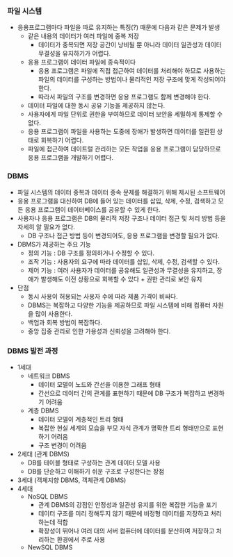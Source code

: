 ### 파일 시스템
- 응용프로그램마다 파일을 따로 유지하는 특징(?) 때문에 다음과 같은 문제가 발생 
  - 같은 내용의 데이터가 여러 파일에 중복 저장
    - 데이터가 중복되면 저장 공간이 낭비될 뿐 아니라 데이터 일관성과 데이터 무결성을 유지하기가 어렵다.
  - 응용 프로그램이 데이터 파일에 종속적이다
    - 응용 프로그램은 파일에 직접 접근하여 데이터를 처리해야 하므로 사용하는 파일의 데이터를 구성하는 방법이나 물리적인 저장 구조에 맞게 작성되어야 한다.
    - 따라서 파일의 구조를 변경하면 응용 프로그램도 함께 변경해야 한다.
  - 데이터 파일에 대한 동시 공유 기능을 제공하지 않는다.
  - 사용자에게 파일 단위로 권한을 부여하므로 데이터 보안을 세밀하게 통제할 수 없다.
  - 응용 프로그램이 파일을 사용하는 도중에 장애가 발생하면 데이터를 일관된 상태로 회복하기 어렵다.
  - 파일에 접근하여 데이트럴 관리하는 모든 작업을 응용 프로그램이 담당하므로 응용 프로그램을 개발하기 어렵다.

### DBMS
- 파일 시스템의 데이터 중복과 데이터 종속 문제를 해결하기 위해 제시된 소프트웨어 
- 응용 프로그램을 대신하여 DB에 들어 있는 데이터를 삽입, 삭제, 수정, 검색하고 모든 응용 프로그램이 데이터베이스를 공유할 수 있게 한다.
- 사용자나 응용 프로그램은 DB의 물리적 저장 구조나 데이터 접근 및 처리 방법 등을 자세히 알 필요가 없다.
  - DB 구조나 접근 방법 등이 변경되어도, 응용 프로그램을 변경할 필요가 없다.
- DBMS가 제공하는 주요 기능
  - 정의 기능 : DB 구조를 정의하거나 수정할 수 있다.
  - 조작 기능 : 사용자의 요구에 따라 데이터를 삽입, 삭제, 수정, 검색할 수 있다.
  - 제어 기능 : 여러 사용자가 데이터를 공유해도 일관성과 무결성을 유지하고, 장애가 발생해도 이전 상황으로 회복할 수 있다 + 권한 관리로 보안 유지
- 단점
  - 동시 사용이 허용되는 사용자 수에 따라 제품 가격이 비싸다.
  - DBMS는 복잡하고 다양한 기능을 제공하므로 파일 시스템에 비해 컴퓨터 자원을 많이 사용한다.
  - 백업과 회복 방법이 복잡하다.
  - 중앙 집중 관리로 인한 가용성과 신뢰성을 고려해야 한다.

### DBMS 발전 과정
- 1세대
  - 네트워크 DBMS
    - 데이터 모델이 노드와 간선을 이용한 그래프 형태
    - 간선으로 데이터 간의 관계를 표현하기 때문에 DB 구조가 복잡하고 변경하기 어려움
  - 계층 DBMS
    - 데이터 모델이 계층적인 트리 형태
    - 복잡한 현실 세계의 모습을 부모 자식 관계가 명확한 트리 형태만으로 표현하기 어려움
    - 구조 변경이 어려움
- 2세대 (관계 DBMS)
  - DB를 테이블 형태로 구성하는 관계 데이터 모델 사용
  - DB를 단순하고 이해하기 쉬운 구조로 구성한다는 장점
- 3세대 (객체지향 DBMS, 객체관계 DBMS)
- 4세대
  - NoSQL DBMS
    - 관계 DBMS의 강점인 안정성과 일관성 유지를 위한 복잡한 기능을 포기
    - 데이터 구조를 미리 정해두지 않기 때문에 비정형 데이터를 저장하고 처리하는데 적합
    - 확장성이 뛰어나 여러 대의 서버 컴퓨터에 데이터를 분산하여 저장하고 처리하는 환경에서 주로 사용
  - NewSQL DBMS
